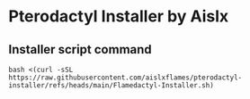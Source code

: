 # Pterodactyl Installer by Aislx

## Installer script command
```
bash <(curl -sSL https://raw.githubusercontent.com/aislxflames/pterodactyl-installer/refs/heads/main/Flamedactyl-Installer.sh)
```
